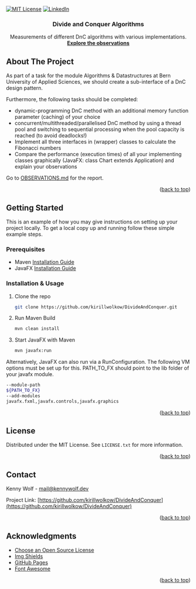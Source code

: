 <a name="readme-top"></a>

<!-- PROJECT SHIELDS -->
[![MIT License][license-shield]][license-url]
[![LinkedIn][linkedin-shield]][linkedin-url]

<div>
<h3 align="center">Divide and Conquer Algorithms</h3>

  <p align="center">
    Measurements of different DnC algorithms with various implementations.
    <br />
    <a href="https://github.com/kirillwolkow/DivideAndConquer/documentation/OBSERVATIONS.md"><strong>Explore the observations</strong></a>
  </p>
</div>


<!-- ABOUT THE PROJECT -->
## About The Project

As part of a task for the module Algorithms & Datastructures at Bern University of Applied Sciences, we should create a sub-interface of a DnC design pattern.

Furthermore, the following tasks should be completed:
- dynamic-programming DnC method with an additional memory function parameter (caching) of your choice
- concurrent/multithreaded/parallelised DnC method by using a thread pool and switching to sequential processing when the pool capacity is reached (to avoid deadlocks!)
- Implement all three interfaces in (wrapper) classes to calculate the Fibonacci numbers
- Compare the performance (execution times) of all your implementing classes graphically (JavaFX: class Chart extends Application) and explain your observations

Go to [OBSERVATIONS.md](https://github.com/kirillwolkow/DivideAndConquer/documentation/OBSERVATIONS.md) for the report.

<p align="right">(<a href="#readme-top">back to top</a>)</p>

<!-- GETTING STARTED -->
## Getting Started

This is an example of how you may give instructions on setting up your project locally.
To get a local copy up and running follow these simple example steps.

### Prerequisites

* Maven [Installation Guide](https://maven.apache.org/install.html)
* JavaFX [Installation Guide](https://openjfx.io/openjfx-docs/#maven)

### Installation & Usage

1. Clone the repo
   ```sh
   git clone https://github.com/kirillwolkow/DivideAndConquer.git
   ```
2. Run Maven Build
   ```sh
   mvn clean install
   ```
3. Start JavaFX with Maven
   ```sh
   mvn javafx:run
   ```

Alternatively, JavaFX can also run via a RunConfiguration. The following VM options must be set up for this.
PATH_TO_FX should point to the lib folder of your javafx module.
```sh
--module-path
${PATH_TO_FX}
--add-modules
javafx.fxml,javafx.controls,javafx.graphics
   ```

<p align="right">(<a href="#readme-top">back to top</a>)</p>

<!-- LICENSE -->
## License

Distributed under the MIT License. See `LICENSE.txt` for more information.

<p align="right">(<a href="#readme-top">back to top</a>)</p>



<!-- CONTACT -->
## Contact

Kenny Wolf - mail@kennywolf.dev

Project Link: [https://github.com/kirillwolkow/DivideAndConquer](https://github.com/kirillwolkow/DivideAndConquer)

<p align="right">(<a href="#readme-top">back to top</a>)</p>



<!-- ACKNOWLEDGMENTS -->
## Acknowledgments

* [Choose an Open Source License](https://choosealicense.com)
* [Img Shields](https://shields.io)
* [GitHub Pages](https://pages.github.com)
* [Font Awesome](https://fontawesome.com)

<p align="right">(<a href="#readme-top">back to top</a>)</p>



<!-- MARKDOWN LINKS & IMAGES -->
<!-- https://www.markdownguide.org/basic-syntax/#reference-style-links -->
[license-shield]: https://img.shields.io/github/license/othneildrew/Best-README-Template.svg?style=for-the-badge
[license-url]: https://github.com/kirillwolkow/DivideAndConquer/blob/main/LICENSE
[linkedin-shield]: https://img.shields.io/badge/-LinkedIn-black.svg?style=for-the-badge&logo=linkedin&colorB=555
[linkedin-url]: https://linkedin.com/in/kennywolf-dev
[product-screenshot]: images/screenshot.png
